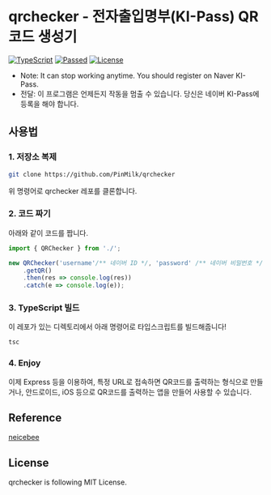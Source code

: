 # qrchecker - 전자출입명부(KI-Pass) QR코드 생성기
[![TypeScript](https://img.shields.io/badge/Built%20with-Typescript-informational?logo=typescript)](https://www.typescriptlang.org/)
[![Passed](https://img.shields.io/badge/Build-Passed-success)](#)
[![License](https://img.shields.io/github/license/pinmilk/qrchecker)](./LICENSE)
- Note: It can stop working anytime.
        You should register on Naver KI-Pass.
- 전달: 이 프로그램은 언제든지 작동을 멈출 수 있습니다.
        당신은 네이버 KI-Pass에 등록을 해야 합니다.
## 사용법

### 1. 저장소 복제
```bash
git clone https://github.com/PinMilk/qrchecker
```
위 명령어로 qrchecker 레포를 클론합니다.

### 2. 코드 짜기
아래와 같이 코드를 짭니다.
```typescript
import { QRChecker } from './';

new QRChecker('username'/** 네이버 ID */, 'password' /** 네이버 비밀번호 */)
    .getQR()
    .then(res => console.log(res))
    .catch(e => console.log(e));
```

### 3. TypeScript 빌드
이 레포가 있는 디렉토리에서 아래 명령어로 타입스크립트를 빌드해줍니다!
```bash
tsc
```
### 4. Enjoy
이제 Express 등을 이용하여, 특정 URL로 접속하면 QR코드를 출력하는 형식으로 만들거나,
안드로이드, iOS 등으로 QR코드를 출력하는 앱을 만들어 사용할 수 있습니다.
## Reference
[neicebee](https://github.com/neicebee/py_naver_login)
## License
qrchecker is following MIT License.